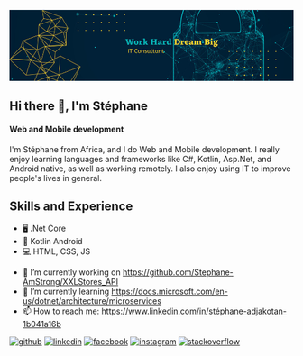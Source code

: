 ![Web and Mobile development](https://github.com/Stephane-AmStrong/Stephane-AmStrong/blob/main/240_F_461098189_05zmHQp8uXyc0RFayBevJEHu0PMj1MvL.jpg)

## Hi there 👋, I'm Stéphane
#### Web and Mobile development

I'm Stéphane from Africa, and I do Web and Mobile development. I really enjoy learning languages and frameworks like C#, Kotlin, Asp.Net, and Android native, as well as working remotely. I also enjoy using IT to improve people's lives in general.

## Skills and Experience
* 🖥 .Net Core
* 📱 Kotlin Android
* 💻 HTML, CSS, JS

- 🔭 I’m currently working on https://github.com/Stephane-AmStrong/XXLStores_API 
- 🌱 I’m currently learning https://docs.microsoft.com/en-us/dotnet/architecture/microservices 
- 📫 How to reach me: https://www.linkedin.com/in/stéphane-adjakotan-1b041a16b 


[<img src='https://cdn.jsdelivr.net/npm/simple-icons@3.0.1/icons/github.svg' alt='github' height='40'>](https://github.com/https://github.com/Stephane-AmStrong)  [<img src='https://cdn.jsdelivr.net/npm/simple-icons@3.0.1/icons/linkedin.svg' alt='linkedin' height='40'>](https://www.linkedin.com/in/https://www.linkedin.com/in/stéphane-adjakotan-1b041a16b/)  [<img src='https://cdn.jsdelivr.net/npm/simple-icons@3.0.1/icons/facebook.svg' alt='facebook' height='40'>](https://www.facebook.com/https://web.facebook.com/stephane.adjakotan)  [<img src='https://cdn.jsdelivr.net/npm/simple-icons@3.0.1/icons/instagram.svg' alt='instagram' height='40'>](https://www.instagram.com/https://www.instagram.com/stephane_amstrong/)  [<img src='https://cdn.jsdelivr.net/npm/simple-icons@3.0.1/icons/stackoverflow.svg' alt='stackoverflow' height='40'>](https://stackoverflow.com/users/https://stackoverflow.com/story/stephane-amstrong)  

